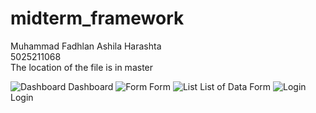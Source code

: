 # midterm_framework
Muhammad Fadhlan Ashila Harashta<br>
5025211068<br>
The location of the file is in master<br>

![Dashboard](https://cdn.discordapp.com/attachments/934661338934943774/1167014549061386261/image.png?ex=654c95fe&is=653a20fe&hm=84dadff7d8ef9d1ab2addd278afbc04071b1b32cd103df868de1a96bf265cadd&)
Dashboard
![Form](https://cdn.discordapp.com/attachments/934661338934943774/1167015021386154055/image.png?ex=654c966f&is=653a216f&hm=a651599aee7fba73ddec18835b52ac4a9881658b6a3b405f8b1c14d30fefd6a4&)
Form
![List](https://cdn.discordapp.com/attachments/934661338934943774/1167015068261691483/image.png?ex=654c967a&is=653a217a&hm=986414ee4c480ae564a501050b6083c9309c4f021fcf2bc3e372cf6b4da84574&)
List of Data
Form
![Login](https://cdn.discordapp.com/attachments/934661338934943774/1167019406203826196/image.png?ex=654c9a84&is=653a2584&hm=498c27447995385b11767792c6c7e2d32a9d22fb56521b17744b3c55cb5cce68&)
Login
